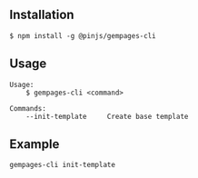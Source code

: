 ## Installation
```
$ npm install -g @pinjs/gempages-cli
```
## Usage
```
Usage:
	$ gempages-cli <command>

Commands:
	--init-template     Create base template

```
## Example
```
gempages-cli init-template
```
